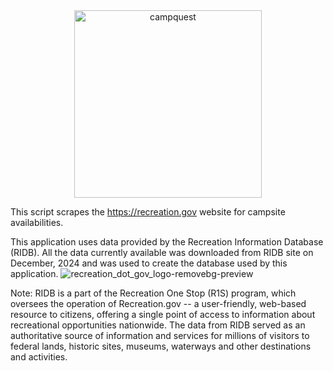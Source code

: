 <div align="center">
<a href="https://github.com/rudugampola/Campsite-Finder">
  <img src="https://github.com/rudugampola/Campsite-Finder/blob/fd237c338d0f97d1ac552cf377aca9aadcb8e4cb/camp/static/images/campquest.png"
    width="300" height="300" alt="campquest">
</a>
</div>

This script scrapes the https://recreation.gov website for campsite availabilities.

This application uses data provided by the Recreation Information Database (RIDB). All the data currently available was downloaded from RIDB site on December, 2024 and was used to create the database used by this application.
![recreation_dot_gov_logo-removebg-preview](https://github.com/user-attachments/assets/c8dd586f-8b14-45c1-810b-31b344ed6071)

Note: RIDB is a part of the Recreation One Stop (R1S) program, which oversees the operation of Recreation.gov -- a user-friendly, web-based resource to citizens, offering a single point of access to information about recreational opportunities nationwide. The data from RIDB served as an authoritative source of information and services for millions of visitors to federal lands, historic sites, museums, waterways and other destinations and activities.
